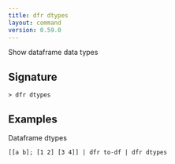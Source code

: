 ```yaml
---
title: dfr dtypes
layout: command
version: 0.59.0
---
```


Show dataframe data types

## Signature

```> dfr dtypes ```

## Examples

Dataframe dtypes
```shell
[[a b]; [1 2] [3 4]] | dfr to-df | dfr dtypes
```


